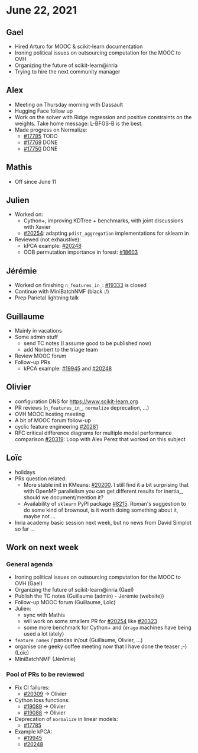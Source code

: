 # June 22, 2021

## Gael

- Hired Arturo for MOOC & scikit-learn documentation
- Ironing political issues on outsourcing computation for the MOOC to OVH
- Organizing the future of scikit-learn@inria
- Trying to hire the next community manager

## Alex

- Meeting on Thursday morning with Dassault
- Hugging Face follow up
- Work on the solver with Ridge regression and positive constraints on the
  weights. Take home message: L-BFGS-B is the best.
- Made progress on Normalize:
  - [#17785](https://github.com/scikit-learn/scikit-learn/pull/17785) TODO
  - [#17769](https://github.com/scikit-learn/scikit-learn/pull/17769) DONE
  - [#17750](https://github.com/scikit-learn/scikit-learn/pull/17750) DONE

## Mathis

- Off since June 11

## Julien

- Worked on:
  - Cython+, improving KDTree + benchmarks, with joint discussions with Xavier
  - [#20254](https://github.com/scikit-learn/scikit-learn/pull/20254): adapting `pdist_aggregation` implementations for sklearn in
- Reviewed (not exhaustive):
  - kPCA example: [#20248](https://github.com/scikit-learn/scikit-learn/pull/20248)
  - OOB permutation importance in forest: [#18603](https://github.com/scikit-learn/scikit-learn/pull/18603/)

## Jérémie

- Worked on finishing `n_features_in_`: [#19333](https://github.com/scikit-learn/scikit-learn/issues/19333) is closed
- Continue with MiniBatchNMF (black :/)
- Prep Parietal lightning talk

## Guillaume

- Mainly in vacations
- Some admin stuff
  - send TC notes (I assume good to be published now)
  - add Norbert to the triage team
- Review MOOC forum
- Follow-up PRs
  - kPCA example: [#19945](https://github.com/scikit-learn/scikit-learn/pull/19945) and [#20248](https://github.com/scikit-learn/scikit-learn/pull/20248)

## Olivier

- configuration DNS for https://www.scikit-learn.org
- PR reviews (`n_features_in_`, `normalize` deprecation, ...)
- OVH MOOC hosting meeting
- A bit of MOOC forum follow-up
- cyclic feature engineering [#20281](https://github.com/scikit-learn/scikit-learn/pull/20281)
- RFC critical difference diagrams for multiple model performance comparison [#20319](https://github.com/scikit-learn/scikit-learn/issues/20319): Loop with Alex Perez that worked on this subject

## Loïc

- holidays
- PRs question related:
  - More stable init in KMeans: [#20200](https://github.com/scikit-learn/scikit-learn/pull/20200). I still find it a bit surprising that with OpenMP parallelism you can get different results for inertia\_, should we document/mention it?
  - Availability of `sklearn` PyPI package [#8215](https://github.com/scikit-learn/scikit-learn/issues/8215). Roman's suggestion to do some kind of brownout, is it worth doing something about it, maybe not ...
- Inria academy basic session next week, but no news from David Simplot so far ...

## Work on next week

### General agenda

- Ironing political issues on outsourcing computation for the MOOC to OVH (Gael)
- Organizing the future of scikit-learn@inria (Gael)
- Publish the TC notes (Guillaume (admin) - Jeremie (website))
- Follow-up MOOC forum (Guillaume, Loïc)
- Julien:
  - sync with Mathis
  - will work on some smallers PR for [#20254](https://github.com/scikit-learn/scikit-learn/pull/20254) like [#20323](https://github.com/scikit-learn/scikit-learn/pull/20323)
  - some more benchmark for Cython+ and (`drago` machines have being used a lot lately)
- `feature_names` / pandas in/out (Guillaume, Olivier, ...)
- organise one geeky coffee meeting now that I have done the teaser ;-) (Loïc)
- MiniBatchNMF (Jérémie)

### Pool of PRs to be reviewed

- Fix CI failures:
  - [#20309](https://github.com/scikit-learn/scikit-learn/pull/20309) -> Olivier
- Cython loss functions:
  - [#19089](https://github.com/scikit-learn/scikit-learn/pull/19089) -> Olivier
  - [#19088](https://github.com/scikit-learn/scikit-learn/pull/19088) -> Olivier
- Deprecation of `normalize` in linear models:
  - [#17785](https://github.com/scikit-learn/scikit-learn/pull/17785)
- Example kPCA:
  - [#19945](https://github.com/scikit-learn/scikit-learn/pull/19945)
  - [#20248](https://github.com/scikit-learn/scikit-learn/pull/20248)
